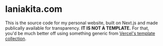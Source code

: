 # laniakita.com

This is the source code for my personal website, built on Next.js and made publically available for transparency. **IT IS NOT A TEMPLATE.** For that, you'd be much better off using something generic from [Vercel's template collection](https://vercel.com/templates).
